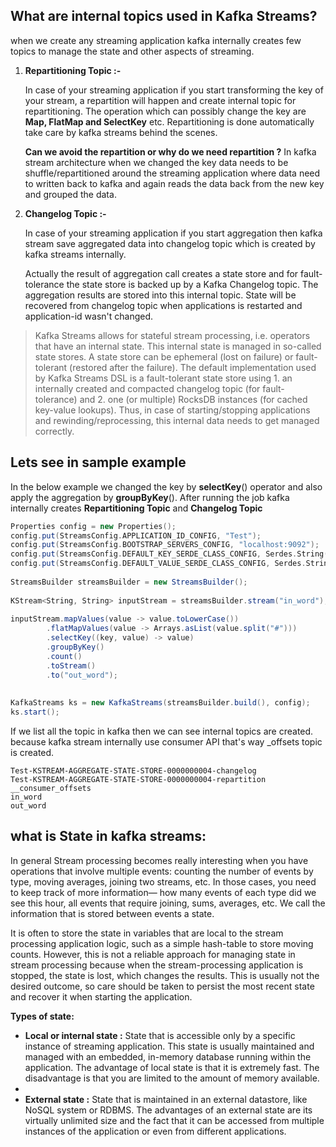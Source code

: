 ## What are internal topics used in Kafka Streams?
when we create any streaming application kafka internally creates few topics to manage the state and other aspects of streaming.

 1. **Repartitioning Topic :-**
 
	 In case of your streaming application if you start transforming the key of your stream, a repartition will happen and create internal topic for repartitioning. The operation which can possibly change the key are **Map, FlatMap and SelectKey** etc. Repartitioning is done automatically take care by kafka streams behind the scenes.


	**Can we avoid the repartition or why do we need repartition ?**
	In kafka stream architecture when we changed the key data needs to be shuffle/repartitioned around the streaming application where data need to written back to kafka and again reads the data back from the new key and grouped the data.
	
	
 2. **Changelog Topic :-**
 
	 In case of your streaming application if you start aggregation then kafka stream save aggregated data into changelog topic which is created by kafka streams internally.
 
	 Actually the result of aggregation call creates a state store and for fault-tolerance the state store is backed up by a Kafka Changelog topic. The aggregation results are stored into this internal topic. State will be recovered from changelog topic when applications is restarted and application-id wasn't changed.

	

> Kafka Streams allows for stateful stream processing, i.e. operators that have an internal state. This internal state is managed in so-called state stores. A state store can be ephemeral (lost on failure) or fault-tolerant (restored after the failure). The default implementation used by Kafka Streams DSL is a fault-tolerant state store using 1. an internally created and compacted changelog topic (for fault-tolerance) and 2. one (or multiple) RocksDB instances (for  cached key-value lookups). Thus, in case of starting/stopping  applications and rewinding/reprocessing, this internal data needs to get managed correctly.


## Lets see in sample example

In the below example we changed the key by **selectKey**() operator and also apply the aggregation by **groupByKey**(). After running the job kafka internally creates **Repartitioning Topic** and **Changelog Topic**
```scala
Properties config = new Properties();  
config.put(StreamsConfig.APPLICATION_ID_CONFIG, "Test");  
config.put(StreamsConfig.BOOTSTRAP_SERVERS_CONFIG, "localhost:9092");  
config.put(StreamsConfig.DEFAULT_KEY_SERDE_CLASS_CONFIG, Serdes.String().getClass());  
config.put(StreamsConfig.DEFAULT_VALUE_SERDE_CLASS_CONFIG, Serdes.String().getClass());  
  
StreamsBuilder streamsBuilder = new StreamsBuilder();  
  
KStream<String, String> inputStream = streamsBuilder.stream("in_word");  
  
inputStream.mapValues(value -> value.toLowerCase())  
        .flatMapValues(value -> Arrays.asList(value.split("#")))  
        .selectKey((key, value) -> value)  
        .groupByKey()  
        .count()  
        .toStream()  
        .to("out_word");  
  
  
KafkaStreams ks = new KafkaStreams(streamsBuilder.build(), config);  
ks.start();

``` 
If we list all the topic in kafka then we can see internal topics are created. because kafka stream internally use consumer API that's way _offsets topic is created.
 
```shell
Test-KSTREAM-AGGREGATE-STATE-STORE-0000000004-changelog
Test-KSTREAM-AGGREGATE-STATE-STORE-0000000004-repartition
__consumer_offsets
in_word
out_word
```

## what is State in kafka streams:
In general Stream processing becomes really interesting when you have operations that involve multiple events: counting the number of events by type, moving averages, joining two streams, etc. In those cases, you need to keep track of more information— how many events of each type did we see this hour, all events that require joining, sums, averages, etc. We call the information that is stored between events a state.

It is often to store the state in variables that are local to the stream processing application logic, such as a simple hash-table to store moving counts. However, this is not a reliable approach for managing state in stream processing because when the stream-processing application is stopped, the state is lost, which changes the results. This is usually not the desired outcome, so care should be taken to persist the most recent state and recover it when starting the application.

**Types of state:**

 - **Local or internal state :** State that is accessible only by a specific instance of streaming application. This state is usually maintained and managed with an embedded, in-memory database running within the application. The advantage of local state is that it is extremely fast. The disadvantage is that you are limited to the amount of memory available.
 - 
 - **External state :** State that is maintained in an external datastore, like NoSQL system or RDBMS. The advantages of an external state are its virtually unlimited size and the fact that it can be accessed from multiple instances of the application or even from different applications.

<!--stackedit_data:
eyJoaXN0b3J5IjpbLTEwNzkwOTc5NzMsMTMxOTkzMjUwNSwxMT
k2MjgzMzE2LDE2Nzg1ODUxOTUsLTUwMTAxMzI2MSwyMDM2Nzcy
NDQzLC0yMDg4NzQ2NjEyLC05NTAwMjUwMTIsLTUwNDI3MzQ3MC
wtMTE2MTc0MDU3NSwtMjE0NjUxMDAwMywyMDgyNjAxNjE2LC0y
MTEzNzI5OTMyLC05MzE2MjE5NSw2Mzk1MzUwMDAsMTYzNjg4OT
A1MiwtNjc2MjEzOTY2LC0xMDg4MjE0NTU0LC0xMTEzNTYzODI2
LC0xOTQ0Njc3NDQwXX0=
-->